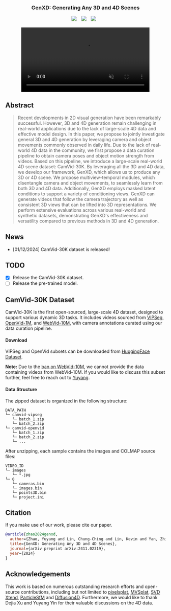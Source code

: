 ### <div align="center"> GenXD: Generating Any 3D and 4D Scenes <div> 
<div align="center">
  <a href="https://gen-x-d.github.io/"><img src="https://img.shields.io/static/v1?label=GenXD&message=Project&color=purple"></a> &ensp;
  <a href="https://arxiv.org/abs/2411.02319"><img src="https://img.shields.io/static/v1?label=Paper&message=Arxiv&color=red&logo=arxiv"></a> &ensp;
  <a href="https://huggingface.co/datasets/Yuyang-z/CamVid-30K"><img src="https://img.shields.io/static/v1?label=CamVid-30K&message=HuggingFace&color=yellow"></a> &ensp;
</div>

<br>
<div align="center">
  <video autoplay loop muted width="80%">
    <source src="https://gen-x-d.github.io/materials/figures/teaser.mp4" type="video/mp4">
  </video>
</div>



## Abstract
> Recent developments in 2D visual generation have been remarkably successful. However, 3D and 4D generation remain challenging in real-world applications due to the lack of large-scale 4D data and effective model design. In this paper, we propose to jointly investigate general 3D and 4D generation by leveraging camera and object movements commonly observed in daily life. Due to the lack of real-world 4D data in the community, we first propose a data curation pipeline to obtain camera poses and object motion strength from videos. Based on this pipeline, we introduce a large-scale real-world 4D scene dataset: CamVid-30K. By leveraging all the 3D and 4D data, we develop our framework, GenXD, which allows us to produce any 3D or 4D scene. We propose multiview-temporal modules, which disentangle camera and object movements, to seamlessly learn from both 3D and 4D data. Additionally, GenXD employs masked latent conditions to support a variety of conditioning views. GenXD can generate videos that follow the camera trajectory as well as consistent 3D views that can be lifted into 3D representations. We perform extensive evaluations across various real-world and synthetic datasets, demonstrating GenXD's effectiveness and versatility compared to previous methods in 3D and 4D generation.

## News
- [01/12/2024] CamVid-30K dataset is released!


## TODO
- [x] Release the CamVid-30K dataset.
- [ ] Release the pre-trained model.

## CamVid-30K Dataset

CamVid-30K is the first open-sourced, large-scale 4D dataset, designed to support various dynamic 3D tasks. It includes videos sourced from [VIPSeg](https://github.com/VIPSeg-Dataset/VIPSeg-Dataset), [OpenVid-1M](https://github.com/NJU-PCALab/OpenVid-1M), and [WebVid-10M](https://github.com/m-bain/webvid), with camera annotations curated using our data curation pipeline.  

#### Download
VIPSeg and OpenVid subsets can be downloaded from [HuggingFace Dataset](https://huggingface.co/datasets/Yuyang-z/CamVid-30K). 

**Note:** Due to the [ban on WebVid-10M](https://github.com/m-bain/webvid?tab=readme-ov-file#dataset-no-longer-available-but-you-can-still-use-it-for-internal-non-commerical-purposes), we cannot provide the data containing videos from WebVid-10M. If you would like to discuss this subset further, feel free to reach out to [Yuyang](mailto:yuyangzhao98@gmail.com).

#### Data Structure

The zipped dataset is organized in the following structure:
```
DATA_PATH
└─ camvid-vipseg
   └─ batch_1.zip
   └─ batch_2.zip
└─ camvid-openvid
   └─ batch_1.zip
   └─ batch_2.zip
   └─ ...
```

After unzipping, each sample contains the images and COLMAP source files:

```
VIDEO_ID
└─ images
   └─ *.jpg
└─ 0
   └─ cameras.bin
   └─ images.bin
   └─ points3D.bin
   └─ project.ini
```






## Citation
If you make use of our work, please cite our paper.
```bibtex
@article{zhao2024genxd,
  author={Zhao, Yuyang and Lin, Chung-Ching and Lin, Kevin and Yan, Zhiwen and Li, Linjie and Yang, Zhengyuan and Wang, Jianfeng and Lee, Gim Hee and Wang, Lijuan},
  title={GenXD: Generating Any 3D and 4D Scenes},
  journal={arXiv preprint arXiv:2411.02319},
  year={2024}
}
```

## Acknowledgements
This work is based on numerous outstanding research efforts and open-source contributions, including but not limited to [pixelsplat](https://github.com/dcharatan/pixelsplat), [MVSplat](https://github.com/donydchen/mvsplat), [SVD Xtend](https://github.com/pixeli99/SVD_Xtend), [ParticleSfM](https://github.com/bytedance/particle-sfm) and [Diffusion4D](https://github.com/VITA-Group/Diffusion4D). Furthermore, we would like to thank Dejia Xu and Yuyang Yin for their valuable discussions on the 4D data.
